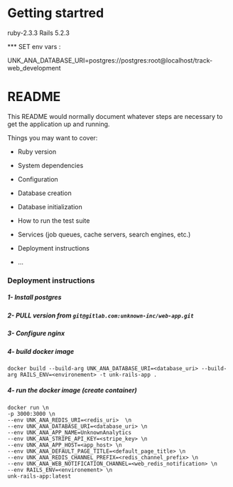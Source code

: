 # Getting startred 

ruby-2.3.3
Rails 5.2.3

*** SET env vars : 

UNK_ANA_DATABASE_URI=postgres://postgres:root@localhost/track-web_development


# README

This README would normally document whatever steps are necessary to get the
application up and running.

Things you may want to cover:

* Ruby version

* System dependencies

* Configuration

* Database creation

* Database initialization

* How to run the test suite

* Services (job queues, cache servers, search engines, etc.)

* Deployment instructions

* ...


### Deployment instructions 

##### 1- Install postgres

##### 2- PULL version from `git@gitlab.com:unknown-inc/web-app.git`

##### 3- Configure nginx 

##### 4- build docker image
`docker build --build-arg UNK_ANA_DATABASE_URI=<database_uri> --build-arg RAILS_ENV=<environement> -t unk-rails-app .`

##### 4- run the docker image (create container)
```
docker run \n
-p 3000:3000 \n
--env UNK_ANA_REDIS_URI=<redis_uri>  \n
--env UNK_ANA_DATABASE_URI=<database_uri> \n
--env UNK_ANA_APP_NAME=UnknownAnalytics
--env UNK_ANA_STRIPE_API_KEY=<stripe_key> \n
--env UNK_ANA_APP_HOST=<app_host> \n
--env UNK_ANA_DEFAULT_PAGE_TITLE=<default_page_title> \n
--env UNK_ANA_REDIS_CHANNEL_PREFIX=<redis_channel_prefix> \n
--env UNK_ANA_WEB_NOTIFICATION_CHANNEL=<web_redis_notification> \n
--env RAILS_ENV=<environement> \n
unk-rails-app:latest 
```